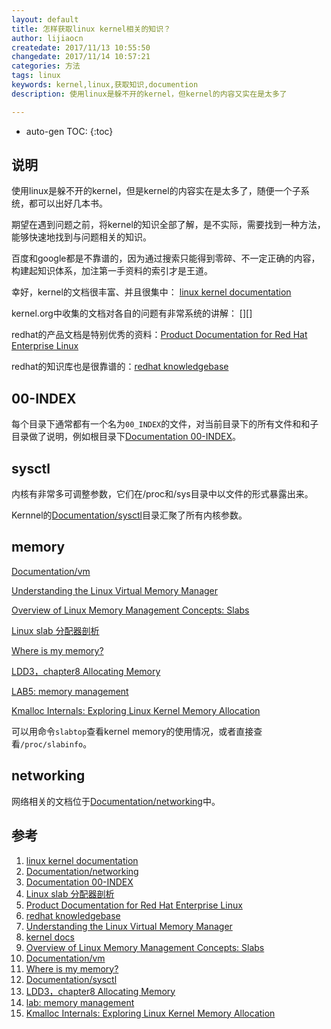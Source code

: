 ```yaml
---
layout: default
title: 怎样获取linux kernel相关的知识？
author: lijiaocn
createdate: 2017/11/13 10:55:50
changedate: 2017/11/14 10:57:21
categories: 方法
tags: linux
keywords: kernel,linux,获取知识,documention
description: 使用linux是躲不开的kernel，但kernel的内容又实在是太多了

---
```


* auto-gen TOC:
{:toc}

## 说明

使用linux是躲不开的kernel，但是kernel的内容实在是太多了，随便一个子系统，都可以出好几本书。

期望在遇到问题之前，将kernel的知识全部了解，是不实际，需要找到一种方法，能够快速地找到与问题相关的知识。

百度和google都是不靠谱的，因为通过搜索只能得到零碎、不一定正确的内容，构建起知识体系，加注第一手资料的索引才是王道。

幸好，kernel的文档很丰富、并且很集中： [linux kernel documentation][1]

kernel.org中收集的文档对各自的问题有非常系统的讲解： [][]

redhat的产品文档是特别优秀的资料：[Product Documentation for Red Hat Enterprise Linux][5]

redhat的知识库也是很靠谱的：[redhat knowledgebase][6]

## 00-INDEX

每个目录下通常都有一个名为`00_INDEX`的文件，对当前目录下的所有文件和和子目录做了说明，例如根目录下[Documentation 00-INDEX][3]。

## sysctl 

内核有非常多可调整参数，它们在/proc和/sys目录中以文件的形式暴露出来。

Kernnel的[Documentation/sysctl][12]目录汇聚了所有内核参数。

## memory

[Documentation/vm][10]

[Understanding the Linux Virtual Memory Manager][7]

[Overview of Linux Memory Management Concepts: Slabs][9]

[Linux slab 分配器剖析][4]

[Where is my memory?][11]

[LDD3，chapter8 Allocating Memory][13]

[LAB5: memory management][14]

[Kmalloc Internals: Exploring Linux Kernel Memory Allocation][15]

可以用命令`slabtop`查看kernel memory的使用情况，或者直接查看`/proc/slabinfo`。

## networking

网络相关的文档位于[Documentation/networking][2]中。

## 参考

1. [linux kernel documentation][1]
2. [Documentation/networking][2]
3. [Documentation 00-INDEX][3]
4. [Linux slab 分配器剖析][4]
5. [Product Documentation for Red Hat Enterprise Linux][5]
6. [redhat knowledgebase][6]
7. [Understanding the Linux Virtual Memory Manager][7]
8. [kernel docs][8]
9. [Overview of Linux Memory Management Concepts: Slabs][9]
10. [Documentation/vm][10]
11. [Where is my memory?][11]
12. [Documentation/sysctl][12]
13. [LDD3，chapter8 Allocating Memory][13]
14. [lab: memory management][14]
15. [Kmalloc Internals: Exploring Linux Kernel Memory Allocation][15]

[1]: https://www.kernel.org/doc/Documentation/  "linux kernel documentation" 
[2]: https://www.kernel.org/doc/Documentation/networking/ "Documentation/networking"
[3]: https://www.kernel.org/doc/Documentation/00-INDEX "Documentation 00-INDEX"
[4]: https://www.ibm.com/developerworks/cn/linux/l-linux-slab-allocator/index.html "Linux slab 分配器剖析"
[5]: https://access.redhat.com/documentation/en-us/red_hat_enterprise_linux/ "Product Documentation for Red Hat Enterprise Linux"
[6]: https://access.redhat.com/search/#/knowledgebase  "redhat knowledgebase"
[7]: https://www.kernel.org/doc/gorman/html/understand/  "Understanding the Linux Virtual Memory Manager"
[8]: https://www.kernel.org/doc/  "kernel docs"
[9]: http://www.secretmango.com/jimb/Whitepapers/slabs/slab.html "Overview of Linux Memory Management Concepts: Slabs"
[10]: https://www.kernel.org/doc/Documentation/vm/  "Documentation/vm"
[11]: https://www.dedoimedo.com/computers/slabinfo.html  "Where is my memory?"
[12]: https://www.kernel.org/doc/Documentation/sysctl/  "Documentation/sysctl"
[13]: https://static.lwn.net/images/pdf/LDD3/ch08.pdf "LDD3，chapter8 Allocating Memory"
[14]: http://www.cs.otago.ac.nz/cosc440/labs/lab05.pdf "lab: memory management"
[15]: http://www.jikos.cz/jikos/Kmalloc_Internals.html "Kmalloc Internals: Exploring Linux Kernel Memory Allocation"
